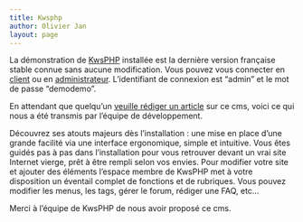 ```yaml
---
title: Kwsphp
author: Olivier Jan
layout: page
--- 
```


La démonstration de [KwsPHP][1] installée est la dernière version française stable connue sans aucune modification. Vous pouvez vous connecter en [client][2] ou en [administrateur][2]. L’identifiant de connexion est “admin” et le mot de passe “demodemo”.

 [1]: http://www.kwsphp.org/
 [2]: http://demo.cms-fr.net/kwsphp/

En attendant que quelqu’un [veuille rédiger un article][3] sur ce cms, voici ce qui nous a été transmis par l’équipe de développement.

 [3]: /contact

Découvrez ses atouts majeurs dès l’installation : une mise en place d’une grande facilité via une interface ergonomique, simple et intuitive. Vous êtes guidés pas à pas dans l’installation pour vous retrouver devant un vrai site Internet vierge, prêt à être rempli selon vos envies. Pour modifier votre site et ajouter des éléments l’espace membre de KwsPHP met à votre disposition un éventail complet de fonctions et de rubriques. Vous pouvez modifier les menus, les tags, gérer le forum, rédiger une FAQ, etc…

Merci à l’équipe de KwsPHP de nous avoir proposé ce cms.